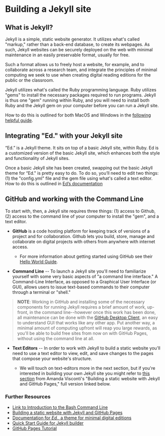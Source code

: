 # Building a Jekyll site

## What is Jekyll?

Jekyll is a simple, static website generator. It utilizes what's called "markup," rather than a back-end database, to create its webpages. As such, Jekyll websites can be securely deployed on the web with minimal maintenance in an easily preservable format, usually for free. 

Such a format allows us to freely host a website, for example, and to collaborate across a research team, and integrate the principles of minimal computing we seek to use when creating digital reading editions for the public or the classroom. 

Jekyll utilizes what's called the Ruby programming language. Ruby utilizes "gems" to install the necessary packages required to run programs. Jekyll is thus one "gem" running within Ruby, and you will need to install both Ruby and the Jekyll gem on your computer before you can run a Jekyll site. 

How to do this is outlined for both MacOS and Windows in the [following helpful guide](https://programminghistorian.org/en/lessons/building-static-sites-with-jekyll-github-pages#text-editor-).

## Integrating "Ed." with your Jekyll site

“Ed.” is a Jekyll theme. It sits on top of a basic Jekyll site, within Ruby. Ed is a customized version of the basic Jekyll site, which enhances both the style and functionality of Jekyll sites. 

Once a basic Jekyll site has been created, swapping out the basic Jekyll theme for “Ed." is pretty easy to do. To do so, you’ll need to edit two things: (1) the "config.yml" file and the gem file using what's called a text editor. How to do this is outlined in [Ed’s documentation](https://elotroalex.github.io/ed/documentation/#installing-ed-replacing-an-existing-jekyll-theme)

## GitHub and working with the Command Line

To start with, then, a Jekyll site requires three things: (1) access to Github, (2) access to the command line of your computer to install the "gem", and a text editor.

* **GitHub** is a code hosting platform for keeping track of versions of a project and for collaboration. Github lets you build, store, manage and collaborate on digital projects with others from anywhere with internet access.

    - For more information about getting started using GitHub see their [Hello World Guide](https://guides.github.com/activities/hello-world/#what).
    
* **Command Line** -- To launch a Jekyll site you'll need to familiarize yourself with some very basic aspects of "a command line interface." A Command-Line Interface, as opposed to a Graphical User Interface (or GUI), allows users to issue text-based commands to their computer through a terminal or "shell." 

>**NOTE**: Working in GitHub and installing some of the necessary components for running Jekyll requires a brief amount of work, up-front, in the command line--however once this work has been done, all maintenance can be done with the [GitHub Desktop Client](https://desktop.github.com/), an easy to understand GUI that works like any other app. Put another way, a minimal amount of computing upfront will reap you large rewards, as you'll be able to build free sites from now on with GitHub Pages, without using the command line at all.
 
* **Text Editors** -- In order to work with Jekyll to build a static website you'll need to use a text editor to view, edit, and save changes to the pages that compose your website's structure. 

    - We will touch on text-editors more in the next section, but if you're interested in building your own Jekyll site you might refer to [this section](https://programminghistorian.org/en/lessons/building-static-sites-with-jekyll-github-pages#text-editor-) from Amanda Visconti's "Building a static website with Jekyll and GitHub Pages," full version linked below.

### Further Resources

* [Link to Introduction to the Bash Command Line](https://programminghistorian.org/en/lessons/intro-to-bash)
* [Building a static website with Jekyll and GitHub Pages](https://programminghistorian.org/en/lessons/building-static-sites-with-jekyll-github-pages)
* [Documentation for *Ed.*, a theme for minimal digital editions](https://elotroalex.github.io/ed/documentation/#installing-ed-replacing-an-existing-jekyll-theme)
* [Quick Start Guide for Jekyll builder](https://jekyllrb.com/docs/)
* [GitHub Pages Tutorial](https://pages.github.com/)

